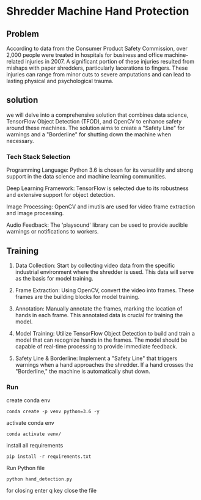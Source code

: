 # Shredder Machine Hand Protection
##  Problem

According to data from the Consumer Product Safety Commission, over 2,000 people were treated in hospitals for business and office machine-related injuries in 2007. A significant portion of these injuries resulted from mishaps with paper shredders, particularly lacerations to fingers. These injuries can range from minor cuts to severe amputations and can lead to lasting physical and psychological trauma.

## solution
we will delve into a comprehensive solution that combines data science, TensorFlow Object Detection (TFOD), and OpenCV to enhance safety around these machines. The solution aims to create a "Safety Line" for warnings and a "Borderline" for shutting down the machine when necessary.

### Tech Stack Selection

Programming Language: Python 3.6 is chosen for its versatility and strong support in the data science and machine learning communities.

Deep Learning Framework: TensorFlow is selected due to its robustness and extensive support for object detection.

Image Processing: OpenCV and imutils are used for video frame extraction and image processing.

Audio Feedback: The 'playsound' library can be used to provide audible warnings or notifications to workers.

## Training
1. Data Collection: Start by collecting video data from the specific industrial environment where the shredder is used. This data will serve as the basis for model training.

2. Frame Extraction: Using OpenCV, convert the video into frames. These frames are the building blocks for model training.

3. Annotation: Manually annotate the frames, marking the location of hands in each frame. This annotated data is crucial for training the model.

4. Model Training: Utilize TensorFlow Object Detection to build and train a model that can recognize hands in the frames. The model should be capable of real-time processing to provide immediate feedback.

5. Safety Line & Borderline: Implement a "Safety Line" that triggers warnings when a hand approaches the shredder. If a hand crosses the "Borderline," the machine is automatically shut down.

### Run 
create conda env
```base
conda create -p venv python=3.6 -y
```
activate conda env
```base
conda activate venv/
```

install all requirements
```base
pip install -r requirements.txt
```

Run Python file
```base
python hand_detection.py
```

for closing enter q key
close the file